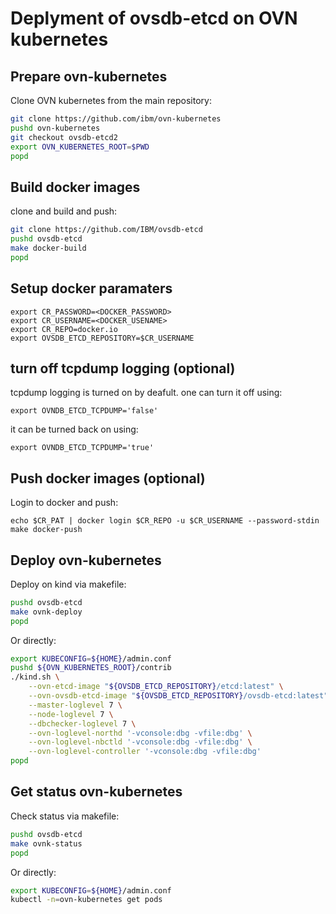 # Deplyment of ovsdb-etcd on OVN kubernetes


## Prepare ovn-kubernetes

Clone OVN kubernetes from the main repository:

```bash
git clone https://github.com/ibm/ovn-kubernetes
pushd ovn-kubernetes
git checkout ovsdb-etcd2
export OVN_KUBERNETES_ROOT=$PWD
popd
```
## Build docker images

clone and build and push:

```bash
git clone https://github.com/IBM/ovsdb-etcd
pushd ovsdb-etcd
make docker-build
popd
```

## Setup docker paramaters

```
export CR_PASSWORD=<DOCKER_PASSWORD>
export CR_USERNAME=<DOCKER_USENAME>
export CR_REPO=docker.io
export OVSDB_ETCD_REPOSITORY=$CR_USERNAME
```

## turn off tcpdump logging (optional)

tcpdump logging is turned on by deafult. one can turn it off using:

```
export OVNDB_ETCD_TCPDUMP='false'
```

it can be turned back on using:

```
export OVNDB_ETCD_TCPDUMP='true'
```

## Push docker images (optional)

Login to docker and push:

```
echo $CR_PAT | docker login $CR_REPO -u $CR_USERNAME --password-stdin
make docker-push
```

## Deploy ovn-kubernetes

Deploy on kind via makefile:

```bash
pushd ovsdb-etcd
make ovnk-deploy
popd
```

Or directly:

```bash
export KUBECONFIG=${HOME}/admin.conf
pushd ${OVN_KUBERNETES_ROOT}/contrib
./kind.sh \
	--ovn-etcd-image "${OVSDB_ETCD_REPOSITORY}/etcd:latest" \
	--ovn-ovsdb-etcd-image "${OVSDB_ETCD_REPOSITORY}/ovsdb-etcd:latest" \
	--master-loglevel 7 \
	--node-loglevel 7 \
	--dbchecker-loglevel 7 \
	--ovn-loglevel-northd '-vconsole:dbg -vfile:dbg' \
	--ovn-loglevel-nbctld '-vconsole:dbg -vfile:dbg' \
	--ovn-loglevel-controller '-vconsole:dbg -vfile:dbg'
popd
```
## Get status ovn-kubernetes

Check status via makefile:

```bash
pushd ovsdb-etcd
make ovnk-status
popd
```

Or directly:

```bash
export KUBECONFIG=${HOME}/admin.conf
kubectl -n=ovn-kubernetes get pods
```
